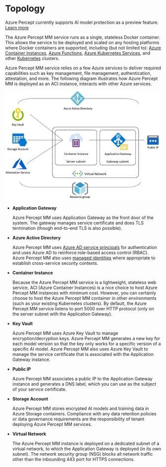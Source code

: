# Topology

Azure Percept currently supports AI model protection as a preview feature. [Learn more](https://azure.microsoft.com/en-us/support/legal/preview-supplemental-terms/)

The Azure Percept MM service  runs as a single, stateless Docker container. This allows the service to be deployed and scaled on any hosting platforms where Docker containers are supported, including (but not limited to): [Azure Container Instances](https://azure.microsoft.com/en-us/services/container-instances/), [Azure Functions](https://azure.microsoft.com/en-us/services/functions/), [Azure Kubernetes Services](https://azure.microsoft.com/en-us/services/kubernetes-service), and other [Kubernetes](https://kubernetes.io/) clusters.

Azure Percept MM service relies on a few Azure services to deliver required capabilities such as key management, file management, authentication, attestation, and more. The following diagram illustrates how Azure Percept MM is deployed as an ACI instance, interacts with other Azure services.

![topology](./imgs/topology.png)

* **Application Gateway**
  
  Azure Percept MM uses Application Gateway as the front door of the system. The gateway manages service certificate and does TLS termination (though end-to-end TLS is also possible).
  
* **Azure Active Directory**
  
  Azure Percept MM uses [Azure AD service principals](https://docs.microsoft.com/en-us/azure/active-directory/develop/app-objects-and-service-principals) for authentication and uses Azure AD to reinforce role-based access control (RBAC). Azure Percept MM also uses [managed identities](https://docs.microsoft.com/en-us/azure/active-directory/managed-identities-azure-resources/overview) where appropriate to establish cross-service security contexts.

* **Container Instance**

    Because the Azure Percept MM service is a lightweight, stateless web service, ACI (Azure Container Instances) is a nice choice to host Azure Percept MM instances with minimum cost. However, you can certainly choose to host the Azure Percept MM container in other environments (such as your existing Kubernetes clusters). By default, the Azure Percept MM service listens to port 5000 over HTTP protocol (only on the server subnet with the Application Gateway).

* **Key Vault**
  
    Azure Percept MM uses Azure Key Vault to manage encryption/decryption keys. Azure Percept MM generates a new key for each model version so that the key only works for a specific version of a specific AI model. Azure Percept MM also uses Azure Key Vault to manage the service certificate that is associated with the Application Gateway instance.

* **Public IP**
  
    Azure Percept MM associates a public IP to the Application Gateway instance and generates a DNS label, which you can use as the subject of your service certificate.

* **Storage Account**

    Azure Percept MM stores encrypted AI models and training data in Azure Storage containers. Compliance with any data retention policies or data governance requirements are the responsibility of tenant deploying Azure Percept MM services.

* **Virtual Network**

    The Azure Percept MM instance is deployed on a dedicated subnet of a virtual network, to which the Application Gateway is deployed (in its own subnet). The network security group (NSG) blocks all network traffic other than the inbounding 443 port for HTTPS connections.
